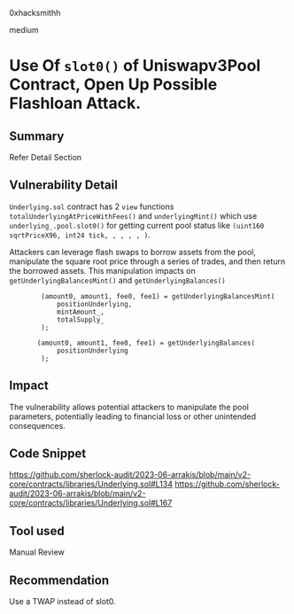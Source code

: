 0xhacksmithh

medium

# Use Of `slot0()` of Uniswapv3Pool Contract, Open Up Possible Flashloan Attack.

## Summary
Refer Detail Section

## Vulnerability Detail
`Underlying.sol` contract has 2 `view` functions `totalUnderlyingAtPriceWithFees()` and `underlyingMint()` which use `underlying_.pool.slot0()` for getting current pool status like `(uint160 sqrtPriceX96, int24 tick, , , , , )`.

Attackers can leverage flash swaps to borrow assets from the pool, manipulate the square root price through a series of trades, and then return the borrowed assets. This manipulation impacts on `getUnderlyingBalancesMint()` and `getUnderlyingBalances()`
```solidity
        (amount0, amount1, fee0, fee1) = getUnderlyingBalancesMint(
            positionUnderlying, 
            mintAmount_,
            totalSupply_
        );
```
```solidity
       (amount0, amount1, fee0, fee1) = getUnderlyingBalances(
            positionUnderlying
        );
```
## Impact
The vulnerability allows potential attackers to manipulate the pool parameters, potentially leading to financial loss or other unintended consequences.

## Code Snippet
https://github.com/sherlock-audit/2023-06-arrakis/blob/main/v2-core/contracts/libraries/Underlying.sol#L134
https://github.com/sherlock-audit/2023-06-arrakis/blob/main/v2-core/contracts/libraries/Underlying.sol#L167

## Tool used

Manual Review

## Recommendation
Use a TWAP instead of slot0.